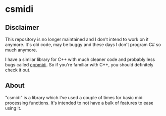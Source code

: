 # csmidi
## Disclaimer
This repository is no longer maintained and I don't intend to work on it anymore.
It's old code, may be buggy and these days I don't program C# so much anymore.

I have a similar library for C++ with much cleaner code and probably less bugs called [cppmidi](https://github.com/ipatix/cppmidi).
So if you're familiar with C++, you should definitely check it out.

## About
"csmidi" is a library which I've used a couple of times for basic midi processing functions.
It's intended to not have a bulk of features to ease using it.
